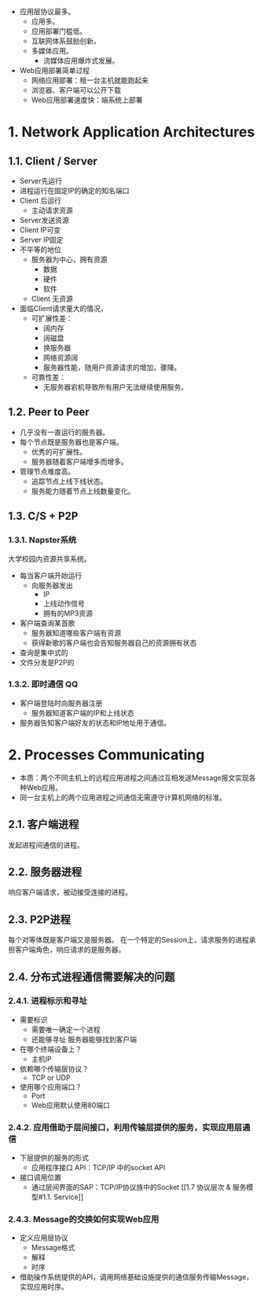 - 应用层协议最多。
	- 应用多。
	- 应用部署门槛低。
	- 互联网体系鼓励创新。
	- 多媒体应用。
		- 流媒体应用爆炸式发展。
- Web应用部署简单过程
	- 网络应用部署：租一台主机就能跑起来
	- 浏览器、客户端可以公开下载
	- Web应用部署速度快：端系统上部署

# 1. Network Application Architectures
## 1.1. Client / Server
-  Server先运行
- 进程运行在固定IP的确定的知名端口
- Client 后运行
	- 主动请求资源
- Server发送资源
- Client  IP可变
- Server IP固定
- 不平等的地位
	- 服务器为中心，拥有资源
		- 数据
		- 硬件
		- 软件
	- Client 无资源
- 面临Client请求量大的情况，
	- 可扩展性差：
		- 阔内存
		- 阔磁盘
		- 换服务器
		- 网络资源阔
		- 服务器性能，随用户资源请求的增加，骤降。
	- 可靠性差：
		- 无服务器宕机导致所有用户无法继续使用服务。
## 1.2. Peer to Peer
- 几乎没有一直运行的服务器。
- 每个节点既是服务器也是客户端。
	- 优秀的可扩展性。
	- 服务器随着客户端增多而增多。
- 管理节点难度高。
	- 追踪节点上线下线状态。
	- 服务能力随着节点上线数量变化。
## 1.3. C/S + P2P
### 1.3.1. Napster系统
大学校园内资源共享系统。
- 每当客户端开始运行
	- 向服务器发出
		- IP
		- 上线动作信号
		- 拥有的MP3资源
- 客户端查询某首歌
	- 服务器知道哪些客户端有资源
	- 获得新歌的客户端也会告知服务器自己的资源拥有状态
- 查询是集中式的
- 文件分发是P2P的
### 1.3.2. 即时通信 QQ
- 客户端登陆时向服务器注册
	- 服务器知道客户端的IP和上线状态
- 服务器告知客户端好友的状态和IP地址用于通信。
# 2. Processes Communicating
- 本质：两个不同主机上的远程应用进程之间通过互相发送Message报文实现各种Web应用。
- 同一台主机上的两个应用进程之间通信无需遵守计算机网络的标准。
## 2.1. 客户端进程
发起进程间通信的进程。
## 2.2. 服务器进程
响应客户端请求，被动接受连接的进程。
## 2.3. P2P进程
每个对等体既是客户端又是服务器。
在一个特定的Session上，请求服务的进程承担客户端角色，响应请求的是服务器。

## 2.4. 分布式进程通信需要解决的问题
### 2.4.1. 进程标示和寻址
- 需要标识
	- 需要唯一确定一个进程
	- 还能够寻址 服务器能够找到客户端
- 在哪个终端设备上？
	- 主机IP
- 依赖哪个传输层协议？
	- TCP or UDP
- 使用哪个应用端口？
	- Port
	-  Web应用默认使用80端口
### 2.4.2. 应用借助于层间接口，利用传输层提供的服务，实现应用层通信
- 下层提供的服务的形式
	- 应用程序接口 API：TCP/IP 中的socket  API
- 接口调用位置
	- 通过层间界面的SAP：TCP/IP协议族中的Socket [[1.7 协议层次 & 服务模型#1.1. Service]]
### 2.4.3. Message的交换如何实现Web应用
- 定义应用层协议
	- Message格式
	- 解释
	- 时序
- 借助操作系统提供的API，调用网络基础设施提供的通信服务传输Message，实现应用时序。